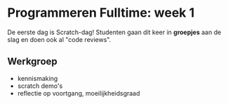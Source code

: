 # Programmeren Fulltime: week 1

De eerste dag is Scratch-dag! Studenten gaan dit keer in **groepjes** aan de slag en doen ook al "code reviews".


## Werkgroep

- kennismaking
- scratch demo's
- reflectie op voortgang, moeilijkheidsgraad
